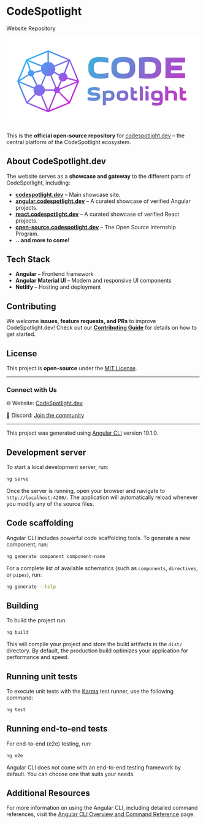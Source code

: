 # CodeSpotlight

Website Repository

[![CodeSpotlight Logo](codespotlight-logo-narrow.png)](https://codespotlight.dev)

This is the **official open-source repository** for [codespotlight.dev](https://codespotlight.dev) – the central platform of the CodeSpotlight ecosystem.

## About CodeSpotlight.dev
The website serves as a **showcase and gateway** to the different parts of CodeSpotlight, including:
- **[codespotlight.dev](https://codespotlight.dev)** – Main showcase site.
- **[angular.codespotlight.dev](https://angular.codespotlight.dev)** – A curated showcase of verified Angular projects.
- **[react.codespotlight.dev](https://react.codespotlight.dev)** – A curated showcase of verified React projects.
- **[open-source.codespotlight.dev](https://react.codespotlight.dev)** – The Open Source Internship Program.
- **...and more to come!**


## Tech Stack
- **Angular** – Frontend framework
- **Angular Material UI** – Modern and responsive UI components
- **Netlify** – Hosting and deployment

## Contributing
We welcome **issues, feature requests, and PRs** to improve CodeSpotlight.dev! Check out our **[Contributing Guide](CONTRIBUTING.md)** for details on how to get started.

## License
This project is **open-source** under the [MIT License](LICENSE).

---

### Connect with Us
🌐 Website: [CodeSpotlight.dev](https://codespotlight.dev) 

💬 Discord: [Join the community](https://discord.gg/wZyNsP9n6S)
__________________________________________________________


This project was generated using [Angular CLI](https://github.com/angular/angular-cli) version 19.1.0.

## Development server

To start a local development server, run:

```bash
ng serve
```

Once the server is running, open your browser and navigate to `http://localhost:4200/`. The application will automatically reload whenever you modify any of the source files.

## Code scaffolding

Angular CLI includes powerful code scaffolding tools. To generate a new component, run:

```bash
ng generate component component-name
```

For a complete list of available schematics (such as `components`, `directives`, or `pipes`), run:

```bash
ng generate --help
```

## Building

To build the project run:

```bash
ng build
```

This will compile your project and store the build artifacts in the `dist/` directory. By default, the production build optimizes your application for performance and speed.

## Running unit tests

To execute unit tests with the [Karma](https://karma-runner.github.io) test runner, use the following command:

```bash
ng test
```

## Running end-to-end tests

For end-to-end (e2e) testing, run:

```bash
ng e2e
```

Angular CLI does not come with an end-to-end testing framework by default. You can choose one that suits your needs.

## Additional Resources

For more information on using the Angular CLI, including detailed command references, visit the [Angular CLI Overview and Command Reference](https://angular.dev/tools/cli) page.
